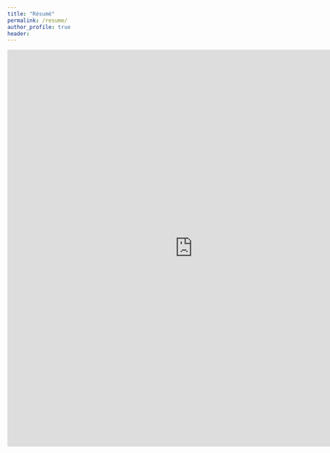 ```yaml
--- 
title: "Résumé" 
permalink: /resume/ 
author_profile: true 
header:  
---
```

<embed src="https://opendatasurgeon.github.io/images/mihir_resume_2020_one_page_git.pdf" width= "840" height= "900" type="application/pdf"/>
